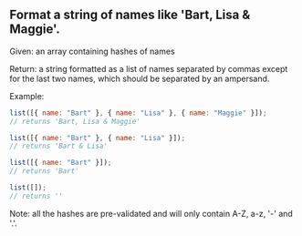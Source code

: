 ## Format a string of names like 'Bart, Lisa & Maggie'.

Given: an array containing hashes of names

Return: a string formatted as a list of names separated by commas except for the last two names, which should be separated by an ampersand.

Example:

```javascript
list([{ name: "Bart" }, { name: "Lisa" }, { name: "Maggie" }]);
// returns 'Bart, Lisa & Maggie'

list([{ name: "Bart" }, { name: "Lisa" }]);
// returns 'Bart & Lisa'

list([{ name: "Bart" }]);
// returns 'Bart'

list([]);
// returns ''
```

Note: all the hashes are pre-validated and will only contain A-Z, a-z, '-' and '.'.
